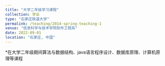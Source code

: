 ```yaml
---
title: "大学二年级学习课程"
collection: 学业
type: "石家庄铁道大学"
permalink: /teaching/2014-spring-teaching-1
venue: "信息科学与技术学院软件工程系"
date: 2022-09-01
location: "石家庄, 中国"
---
```


*在大学二年级期间算法与数据结构、java语言程序设计、数据库原理、计算机原理等课程

